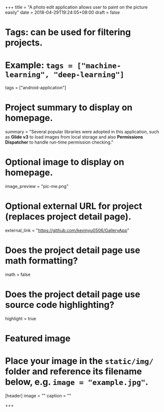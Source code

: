+++
title = "A photo edit application allows user to paint on the picture easily"
date = 2018-04-29T19:24:05+08:00
draft = false

# Tags: can be used for filtering projects.
# Example: `tags = ["machine-learning", "deep-learning"]`
tags = ["android-application"]

# Project summary to display on homepage.
summary = "Several popular libraries were adopted in this application, such as **Glide v3** to load images from local storage and also **Permissions Dispatcher** to handle run-time permission checking."

# Optional image to display on homepage.
image_preview = "pic-me.png"

# Optional external URL for project (replaces project detail page).
external_link = "https://github.com/kevinyu0506/GalleryApp"

# Does the project detail page use math formatting?
math = false

# Does the project detail page use source code highlighting?
highlight = true

# Featured image
# Place your image in the `static/img/` folder and reference its filename below, e.g. `image = "example.jpg"`.
[header]
image = ""
caption = ""

+++
